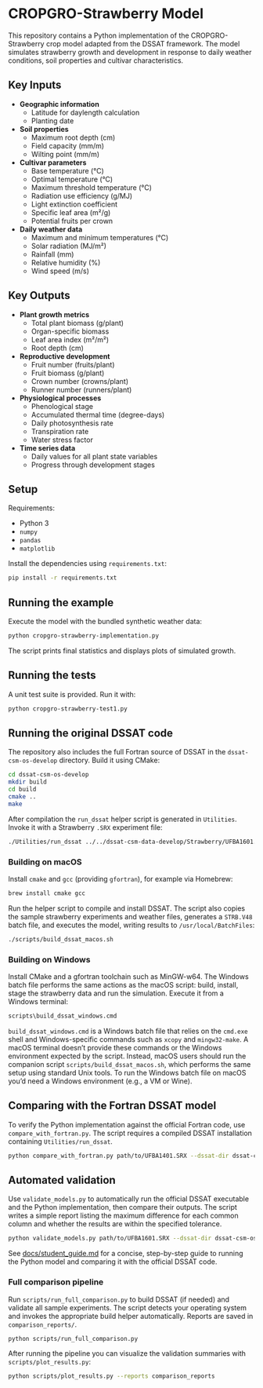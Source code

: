 # CROPGRO-Strawberry Model

This repository contains a Python implementation of the CROPGRO-Strawberry crop model adapted from the DSSAT framework. The model simulates strawberry growth and development in response to daily weather conditions, soil properties and cultivar characteristics.

## Key Inputs

- **Geographic information**
  - Latitude for daylength calculation
  - Planting date
- **Soil properties**
  - Maximum root depth (cm)
  - Field capacity (mm/m)
  - Wilting point (mm/m)
- **Cultivar parameters**
  - Base temperature (°C)
  - Optimal temperature (°C)
  - Maximum threshold temperature (°C)
  - Radiation use efficiency (g/MJ)
  - Light extinction coefficient
  - Specific leaf area (m²/g)
  - Potential fruits per crown
- **Daily weather data**
  - Maximum and minimum temperatures (°C)
  - Solar radiation (MJ/m²)
  - Rainfall (mm)
  - Relative humidity (%)
  - Wind speed (m/s)

## Key Outputs

- **Plant growth metrics**
  - Total plant biomass (g/plant)
  - Organ-specific biomass
  - Leaf area index (m²/m²)
  - Root depth (cm)
- **Reproductive development**
  - Fruit number (fruits/plant)
  - Fruit biomass (g/plant)
  - Crown number (crowns/plant)
  - Runner number (runners/plant)
- **Physiological processes**
  - Phenological stage
  - Accumulated thermal time (degree-days)
  - Daily photosynthesis rate
  - Transpiration rate
  - Water stress factor
- **Time series data**
  - Daily values for all plant state variables
  - Progress through development stages

## Setup

Requirements:

- Python 3
- `numpy`
- `pandas`
- `matplotlib`

Install the dependencies using `requirements.txt`:

```bash
pip install -r requirements.txt
```

## Running the example

Execute the model with the bundled synthetic weather data:

```bash
python cropgro-strawberry-implementation.py
```

The script prints final statistics and displays plots of simulated growth.

## Running the tests

A unit test suite is provided. Run it with:

```bash
python cropgro-strawberry-test1.py
```

## Running the original DSSAT code

The repository also includes the full Fortran source of DSSAT in the `dssat-csm-os-develop` directory. Build it using CMake:

```bash
cd dssat-csm-os-develop
mkdir build
cd build
cmake ..
make
```

After compilation the `run_dssat` helper script is generated in `Utilities`. Invoke it with a Strawberry `.SRX` experiment file:

```bash
./Utilities/run_dssat ../../dssat-csm-data-develop/Strawberry/UFBA1601.SRX
```

### Building on macOS

Install `cmake` and `gcc` (providing `gfortran`), for example via Homebrew:

```bash
brew install cmake gcc
```

Run the helper script to compile and install DSSAT. The script also copies the
sample strawberry experiments and weather files, generates a `STRB.V48` batch
file, and executes the model, writing results to `/usr/local/BatchFiles`:

```bash
./scripts/build_dssat_macos.sh
```

### Building on Windows

Install CMake and a gfortran toolchain such as MinGW-w64. The Windows batch file
performs the same actions as the macOS script: build, install, stage the
strawberry data and run the simulation. Execute it from a Windows terminal:

```cmd
scripts\build_dssat_windows.cmd
```

`build_dssat_windows.cmd` is a Windows batch file that relies on the `cmd.exe`
shell and Windows-specific commands such as `xcopy` and `mingw32-make`. A macOS
terminal doesn’t provide these commands or the Windows environment expected by
the script. Instead, macOS users should run the companion script
`scripts/build_dssat_macos.sh`, which performs the same setup using standard
Unix tools. To run the Windows batch file on macOS you’d need a Windows
environment (e.g., a VM or Wine).

## Comparing with the Fortran DSSAT model

To verify the Python implementation against the official Fortran code, use `compare_with_fortran.py`. The script requires a compiled DSSAT installation containing `Utilities/run_dssat`.

```bash
python compare_with_fortran.py path/to/UFBA1401.SRX --dssat-dir dssat-csm-os-develop
```



## Automated validation

Use `validate_models.py` to automatically run the official DSSAT executable and the Python implementation, then compare their outputs. The script writes a simple report listing the maximum difference for each common column and whether the results are within the specified tolerance.

```bash
python validate_models.py path/to/UFBA1601.SRX --dssat-dir dssat-csm-os-develop --tolerance 1.0
```

See [docs/student_guide.md](docs/student_guide.md) for a concise, step-by-step guide to running the Python model and comparing it with the official DSSAT code.

### Full comparison pipeline

Run `scripts/run_full_comparison.py` to build DSSAT (if needed) and validate all sample experiments. The script detects your operating system and invokes the appropriate build helper automatically. Reports are saved in `comparison_reports/`.

```bash
python scripts/run_full_comparison.py
```

After running the pipeline you can visualize the validation summaries with `scripts/plot_results.py`:

```bash
python scripts/plot_results.py --reports comparison_reports
```

